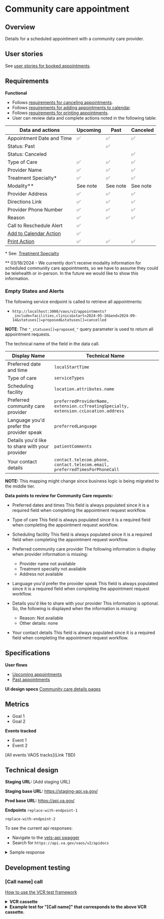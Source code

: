 # Community care appointment

## Overview

Details for a scheduled appointment with a community care provider.

## User stories

See [user stories for booked appointments](./all-appointment-types.md#booked-appointment-user-stories).

## Requirements

**Functional**
<!-- What the system should do in order to meet the user's needs (see user stories.) These are the aspects of the feature that the user can detect. -->

- Follows [requirements for canceling appointments](../tools/tool-cancel.md#requirements).
- Follows [requirements for adding appointments to calendar](../tools/tool-add-to-calendar.md#requirements).
- Follows [requirements for printing appointments](../tools/tool-print.md#requirements).
- User can review data and complete actions noted in the following table:

| Data and actions                                           | Upcoming | Past | Canceled |
| ---------------------------------------------------------- | -------- | ---- | -------- |
| Appointment Date and Time                                  | ✅        | ✅    | ✅        |
| Status: Past                                               |          | ✅    |          |
| Status: Canceled                                           |          |      | ✅        |
| Type of Care                                               | ✅        | ✅    | ✅        |
| Provider Name                                              | ✅        | ✅    | ✅        |
| Treatment Specialty*                                        | ✅        | ✅    | ✅        |
| Modality**                                                   | See note | See note | See note |
| Provider Address                                           | ✅        | ✅    | ✅        |
| Directions Link                                            | ✅        | ✅    | ✅        |
| Provider Phone Number                                      | ✅        | ✅    | ✅        |
| Reason                                                     | ✅        | ✅    | ✅        |
| Call to Reschedule Alert                                   | ✅        |      |          |
| [Add to Calendar Action](../tools/tool-add-to-calendar.md) | ✅        |      |          |
| [Print Action](../tools/tool-print.md)                     | ✅        | ✅    | ✅        |

\* See: [Treatment Specialty](../../../appointments-reference/data-reference/data-definitions.md#treatment-specialty)

\*\* 03/18/2024 - We currently don't receive modality information for scheduled community care appointments, so we have to assume they could be telehealth or in-person. In the future we would like to show this information.

### Empty States and Alerts

The following service endpoint is called to retrieve all appointments:

- `http://localhost:3000/vaos/v2/appointments?_include=facilities,clinics&start=2024-05-16&end=2024-09-14&statuses[]=proposed&statuses[]=cancelled`

**NOTE**: The `"_statuses[]=proposed_"` query parameter is used to return all appointment requests.

The technical name of the field in the data call.

Display Name | Technical Name
--- | ---
Preferred date and time |  `localStartTime`
Type of care | `serviceTypes`
Scheduling facility | `location.attributes.name`
Preferred community care provider | `preferredProviderName, extension.ccTreatingSpecialty, extension.ccLocation.address`
Language you'd prefer the provider speak | `preferredLanguage`
Details you'd like to share with your provider | `patientComments`
Your contact details | `contact.telecom.phone, contact.telecom.email, preferredTimesForPhoneCall`

**NOTE:**
This mapping might change since business logic is being migrated to the middle tier.


**Data points to review for Community Care requests:**

- Preferred dates and times
This field is always populated since it is a required field when completing the appointment request workflow.
    
- Type of care
This field is always populated since it is a required field when completing the appointment request workflow.      

- Scheduling facility
This field is always populated since it is a required field when completing the appointment request workflow.

- Preferred community care provider
The following information is display when provider information is missing:

  - Provider name not available
  - Treatment specialty not available
  - Address not available

- Language you'd prefer the provider speak
This field is always populated since it is a required field when completing the appointment request workflow.

- Details you'd like to share with your provider
This information is optional. So, the following is displayed when the information is missing:

  - Reason: Not available
  - Other details: none

- Your contact details
This field is always populated since it is a required field when completing the appointment request workflow.      
 

## Specifications

**User flows**
- [Upcoming appointments](https://www.figma.com/design/ugE1APC20v8OcArGB2IMQy/User-Flows-%7C-Appointments-FE?node-id=1-2925&t=kDXwMWn2YUhVmLLB-4)
- [Past appointments](https://www.figma.com/design/ugE1APC20v8OcArGB2IMQy/User-Flows-%7C-Appointments-FE?node-id=1-3497&t=kDXwMWn2YUhVmLLB-4)

**UI design specs**
[Community care details pages](https://www.figma.com/design/eonNJsp57eqfPqx7ydsJY9/Feature-Reference-%7C-Appointments-FE?node-id=1152-114180&t=gPsyz7IrtgxZbZss-4)

## Metrics
<!--Goals for this feature, and how we track them through analytics-->

- Goal 1
- Goal 2

**Events tracked**
<!-- Descriptions of events tracked on this page to meet those goals -->

- Event 1
- Event 2

[All events VAOS tracks](Link TBD)


## Technical design
<!-- Endpoints and sample responses -->

**Staging URL:** [Add staging URL]

**Staging base URL:** https://staging-api.va.gov/

**Prod base URL:** https://api.va.gov/

**Endpoints**
`replace-with-endpoint-1`

`replace-with-endpoint-2`

To see the current api responses:
- Navigate to the [vets-api swagger](https://department-of-veterans-affairs.github.io/va-digital-services-platform-docs/api-reference/#/)
- Search for `https://api.va.gov/vaos/v2/apidocs`

<details>
  <summary>Sample response</summary>

```json
[Add sample response]
```

</details>

## Development testing
<!-- Unit tests, API tests -->

### [Call name] call

[How to use the VCR test framework](https://www.rubydoc.info/gems/vcr/VCR)
  
<details>
  <summary><b>VCR cassette</b></summary>

```
[Add VCR cassette]

```
</details>

<details>
  <summary><b>Example test for "[Call name]" that corresponds to the above VCR cassette.</b></summary>

```
[Add example test]
```
</details>
